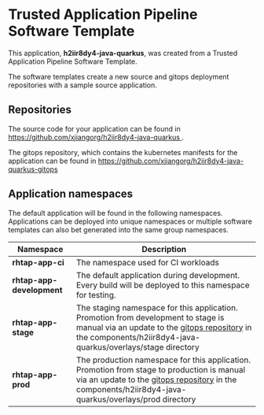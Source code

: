 # Trusted Application Pipeline Software Template

This application, **h2iir8dy4-java-quarkus**, was created from a Trusted Application Pipeline Software Template.

The software templates create a new source and gitops deployment repositories with a sample source application. 

## Repositories

The source code for your application can be found in [https://github.com/xjiangorg/h2iir8dy4-java-quarkus ](https://github.com/xjiangorg/h2iir8dy4-java-quarkus ).
 
The gitops repository, which contains the kubernetes manifests for the application can be found in 
[https://github.com/xjiangorg/h2iir8dy4-java-quarkus-gitops ](https://github.com/xjiangorg/h2iir8dy4-java-quarkus-gitops ) 

## Application namespaces 

The default application will be found in the following namespaces. Applications can be deployed into unique namespaces or multiple software templates can also bet generated into the same group namespaces.  

|  Namespace   |  Description   |  
| -------- | -------- |
| **rhtap-app-ci** | The namespace used for CI workloads |
| **rhtap-app-development** | The default application during development. Every build will be deployed to this namespace for testing. |
| **rhtap-app-stage** | The staging namespace for this application. Promotion from development to stage is manual via an update to the [gitops repository](https://github.com/xjiangorg/h2iir8dy4-java-quarkus-gitops ) in the components/h2iir8dy4-java-quarkus/overlays/stage directory |
| **rhtap-app-prod** | The production namespace for this application. Promotion from stage to production is manual via an update to the [gitops repository](https://github.com/xjiangorg/h2iir8dy4-java-quarkus-gitops ) in the components/h2iir8dy4-java-quarkus/overlays/prod directory |